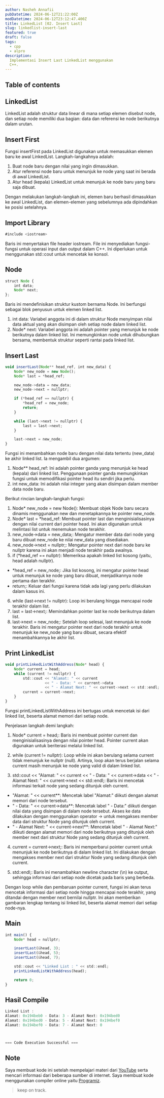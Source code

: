 ```yaml
---
author: Nasheh Annafii
pubDatetime: 2024-06-12T21:22:00Z
modDatetime: 2024-06-12T23:12:47.400Z
title: LinkedList [02. Insert Last]
slug: linkedlist-insert-last
featured: true
draft: false
tags:
  - cpp
  - alpro
description:
  Implementasi Insert Last LinkedList menggunakan
  C++.
---
```



## Table of contents

## LinkedList

LinkedList adalah struktur data linear di mana setiap elemen disebut node, dan setiap node memiliki dua bagian: data dan referensi ke node berikutnya dalam urutan.

## Insert First

Fungsi insertFirst pada LinkedList digunakan untuk memasukkan elemen baru ke awal LinkedList. Langkah-langkahnya adalah:

1. Buat node baru dengan nilai yang ingin dimasukkan.
2. Atur referensi node baru untuk menunjuk ke node yang saat ini berada di awal LinkedList.
3. Atur head (kepala) LinkedList untuk menunjuk ke node baru yang baru saja dibuat.

Dengan melakukan langkah-langkah ini, elemen baru berhasil dimasukkan ke awal LinkedList, dan elemen-elemen yang sebelumnya ada dipindahkan ke posisi setelahnya.

## Import Library

```ts
#include <iostream>
```

Baris ini menyertakan file header iostream. File ini menyediakan fungsi-fungsi untuk operasi input dan output dalam C++. Ini diperlukan untuk menggunakan std::cout untuk mencetak ke konsol.

## Node

```ts
struct Node {
    int data;
    Node* next;
};
```

Baris ini mendefinisikan struktur kustom bernama Node. Ini berfungsi sebagai blok penyusun untuk elemen linked list.

1. int data: Variabel anggota ini di dalam struktur Node menyimpan nilai data aktual yang akan disimpan oleh setiap node dalam linked list.
2. Node* next: Variabel anggota ini adalah pointer yang menunjuk ke node berikutnya dalam linked list. Ini memungkinkan node untuk dihubungkan bersama, membentuk struktur seperti rantai pada linked list.

## Insert Last

```ts
void insertLast(Node** head_ref, int new_data) {
    Node* new_node = new Node();
    Node* last = *head_ref;

    new_node->data = new_data;
    new_node->next = nullptr;

    if (*head_ref == nullptr) {
        *head_ref = new_node;
        return;
    }

    while (last->next != nullptr) {
        last = last->next;
    }

    last->next = new_node;
}
```

Fungsi ini menambahkan node baru dengan nilai data tertentu (new_data) ke akhir linked list. Ia mengambil dua argumen:

1. Node** head_ref: Ini adalah pointer ganda yang menunjuk ke head (kepala) dari linked list. Penggunaan pointer ganda memungkinkan fungsi untuk memodifikasi pointer head itu sendiri jika perlu.
2. int new_data: Ini adalah nilai integer yang akan disimpan dalam member data node baru.

Berikut rincian langkah-langkah fungsi:

1. Node* new_node = new Node(): Membuat objek Node baru secara dinamis menggunakan new dan menetapkannya ke pointer new_node.
2. Node* last = *head_ref: Membuat pointer last dan menginisialisasinya dengan nilai current dari pointer head. Ini akan digunakan untuk melintasi list untuk menemukan node terakhir.
3. new_node->data = new_data;: Mengatur member data dari node yang baru dibuat new_node ke nilai new_data yang disediakan.
4. new_node->next = nullptr;: Mengatur pointer next dari node baru ke nullptr karena ini akan menjadi node terakhir pada awalnya.
5. if (*head_ref == nullptr): Memeriksa apakah linked list kosong (yaitu, head adalah nullptr).
 - *head_ref = new_node;: Jika list kosong, ini mengatur pointer head untuk menunjuk ke node yang baru dibuat, menjadikannya node pertama dan terakhir.
 - return;: Keluar dari fungsi karena tidak ada lagi yang perlu dilakukan dalam kasus ini.
6. while (last->next != nullptr): Loop ini berulang hingga mencapai node terakhir dalam list.
7. last = last->next;: Memindahkan pointer last ke node berikutnya dalam list.
8. last->next = new_node;: Setelah loop selesai, last menunjuk ke node terakhir. Baris ini mengatur pointer next dari node terakhir untuk menunjuk ke new_node yang baru dibuat, secara efektif menambahkannya ke akhir list.

## Print LinkedList
```ts
void printLinkedListWithAddress(Node* head) {
    Node* current = head;
    while (current != nullptr) {
        std::cout << "Alamat: " << current
                  << " - Data: " << current->data 
                  << " - Alamat Next: " << current->next << std::endl;
        current = current->next;
    }
}
```
Fungsi printLinkedListWithAddress ini bertugas untuk mencetak isi dari linked list, beserta alamat memori dari setiap node.

Penjelasan langkah demi langkah:

1. Node* current = head;: Baris ini membuat pointer current dan menginisialisasinya dengan nilai pointer head. Pointer current akan digunakan untuk beriterasi melalui linked list.

2. while (current != nullptr): Loop while ini akan berulang selama current tidak menunjuk ke nullptr (null). Artinya, loop akan terus berjalan selama current masih menunjuk ke node yang valid di dalam linked list.

3. std::cout << "Alamat: " << current << " - Data: " << current->data << " - Alamat Next: " << current->next << std::endl;: Baris ini mencetak informasi terkait node yang sedang ditunjuk oleh current.
 - "Alamat: " << current**: Mencetak label "Alamat:" diikuti dengan alamat memori dari node tersebut.
 - " - Data: " << current->data**: Mencetak label " - Data:" diikuti dengan nilai data yang disimpan di dalam node tersebut. Akses ke data dilakukan dengan menggunakan operator -> untuk mengakses member data dari struktur Node yang ditunjuk oleh current.
 - " - Alamat Next: " << current->next**: Mencetak label " - Alamat Next:" diikuti dengan alamat memori dari node berikutnya yang ditunjuk oleh member next dari struktur Node yang sedang ditunjuk oleh current.

4. current = current->next;: Baris ini memperbarui pointer current untuk menunjuk ke node berikutnya di dalam linked list. Ini dilakukan dengan mengakses member next dari struktur Node yang sedang ditunjuk oleh current.

5. std::endl;: Baris ini menambahkan newline character (\n) ke output, sehingga informasi dari setiap node dicetak pada baris yang berbeda.

Dengan loop while dan pembaruan pointer current, fungsi ini akan terus mencetak informasi dari setiap node hingga mencapai node terakhir, yang ditandai dengan member next bernilai nullptr. Ini akan memberikan gambaran lengkap tentang isi linked list, beserta alamat memori dari setiap node-nya.


## Main
```ts
int main() {
    Node* head = nullptr;

    insertLast(&head, 3);
    insertLast(&head, 5);
    insertLast(&head, 7);

    std::cout << "Linked List : " << std::endl;
    printLinkedListWithAddress(head);

    return 0;
}
```

## Hasil Compile
```ts
Linked List : 
Alamat: 0x194beb0 - Data: 3 - Alamat Next: 0x194bed0
Alamat: 0x194bed0 - Data: 5 - Alamat Next: 0x194bef0
Alamat: 0x194bef0 - Data: 7 - Alamat Next: 0



=== Code Execution Successful ===
```


## Note
Saya membuat kode ini setelah mempelajari materi dari [YouTube](https://youtu.be/e9qepcyU6z8?si=hDoJ-C5D5E0DNm_I) serta mencari informasi dari beberapa sumber di internet. Saya membuat kode menggunakan compiler online yaitu [Programiz](https://www.programiz.com/cpp-programming/online-compiler/).

> keep on track.

